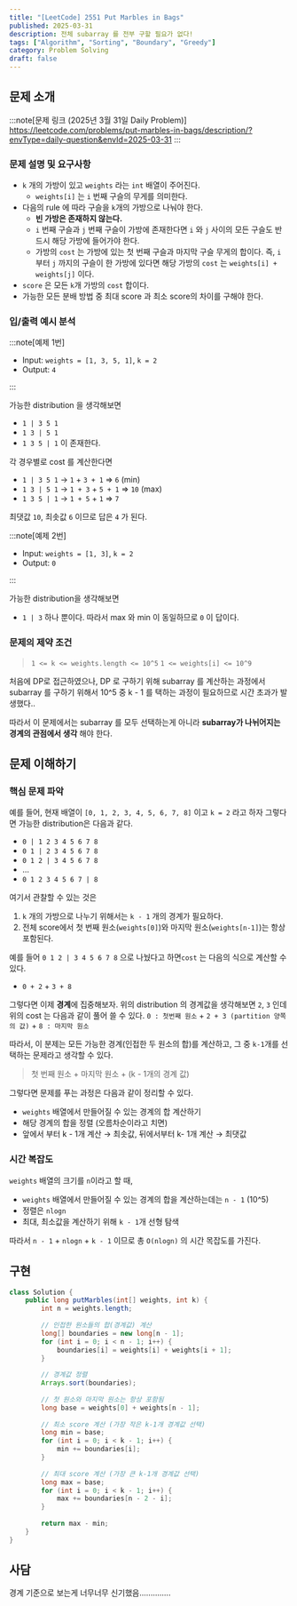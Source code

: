 ```yaml
---
title: "[LeetCode] 2551 Put Marbles in Bags"
published: 2025-03-31
description: 전체 subarray 를 전부 구할 필요가 없다!
tags: ["Algorithm", "Sorting", "Boundary", "Greedy"]
category: Problem Solving
draft: false
---
```


## 문제 소개

:::note[문제 링크 (2025년 3월 31일 Daily Problem)]
<https://leetcode.com/problems/put-marbles-in-bags/description/?envType=daily-question&envId=2025-03-31>
:::

### 문제 설명 및 요구사항

- `k` 개의 가방이 있고 `weights` 라는 `int` 배열이 주어진다.
  - `weights[i]` 는 `i` 번째 구슬의 무게를 의미한다.
- 다음의 rule 에 따라 구슬을 `k`개의 가방으로  나눠야 한다.
  - **빈 가방은 존재하지 않는다.**
  - `i` 번째 구슬과 `j` 번째 구슬이 가방에 존재한다면 `i` 와 `j` 사이의 모든 구슬도 반드시 해당 가방에 들어가야 한다.
  - 가방의 `cost` 는 가방에 있는 첫 번째 구슬과 마지막 구슬 무게의 합이다. 즉, `i` 부터 `j` 까지의 구슬이 한 가방에 있다면 해당 가방의 `cost` 는 `weights[i] + weights[j]` 이다.
- `score` 은 모든 `k`개 가방의 `cost` 합이다.
- 가능한 모든 분배 방법 중 최대 score 과 최소 score의 차이를 구해야 한다.

### 입/출력 예시 분석

:::note[예제 1번]

- Input: `weights = [1, 3, 5, 1]`, `k = 2`
- Output: `4`

:::

가능한 distribution 을 생각해보면

- `1 | 3 5 1`
- `1 3 | 5 1`
- `1 3 5 | 1`
이 존재한다.

각 경우별로 cost 를 계산한다면

- `1 | 3 5 1` → `1` + `3 + 1` ⇒ `6` (min)
- `1 3 | 5 1` → `1 + 3` + `5 + 1` ⇒  `10` (max)
- `1 3 5 | 1` → `1 + 5` + `1` ⇒ `7`

최댓값 `10`, 최솟값 `6` 이므로 답은 `4` 가 된다.

:::note[예제 2번]

- Input: `weights = [1, 3]`, `k = 2`
- Output: `0`

:::

가능한 distribution을 생각해보면

- `1 | 3` 하나 뿐이다.
따라서 max 와 min 이 동일하므로 `0` 이 답이다.

### 문제의 제약 조건

> `1 <= k <= weights.length <= 10^5`
> `1 <= weights[i] <= 10^9`

처음에 DP로 접근하였으나, DP  로 구하기 위해 subarray 를 계산하는 과정에서 subarray 를 구하기 위해서 10^5 중 k - 1 를 택하는 과정이 필요하므로 시간 초과가 발생했다..

따라서 이 문제에서는 subarray 를 모두 선택하는게 아니라 **subarray가 나뉘어지는 경계의 관점에서 생각** 해야 한다.

## 문제 이해하기

### 핵심 문제 파악

 예를 들어, 현재 배열이 `[0, 1, 2, 3, 4, 5, 6, 7, 8]` 이고 `k = 2`  라고 하자
 그렇다면 가능한 distribution은 다음과 같다.

- `0 | 1 2 3 4 5 6 7 8`
- `0 1 | 2 3 4 5 6 7 8`
- `0 1 2 | 3 4 5 6 7 8`
- ...
- `0 1 2 3 4 5 6 7 | 8`

여기서 관찰할 수 있는 것은

1. `k` 개의 가방으로 나누기 위해서는 `k - 1` 개의 경계가 필요하다.
2. 전체 score에서 첫 번째 원소(`weights[0]`)와 마지막 원소(`weights[n-1]`)는 항상 포함된다.

예를 들어 `0 1 2 | 3 4 5 6 7 8` 으로 나눴다고 하면`cost` 는 다음의 식으로 계산할 수 있다.

- `0 + 2` + `3 + 8`

그렇다면 이제 **경계**에 집중해보자.
위의 distribution 의 경계값을 생각해보면 `2`, `3` 인데
위의 cost 는 다음과 같이 풀어 쓸 수 있다.
`0 : 첫번째 원소` + `2 + 3 (partition 양쪽의 값)` + `8 : 마지막 원소`

따라서, 이 분제는 모든 가능한 경계(인접한 두 원소의 합)를 계산하고, 그 중 `k-1`개를 선택하는 문제라고 생각할 수 있다.

> 첫 번째 원소 + 마지막 원소 + (k - 1개의 경계 값)

그렇다면 문제를 푸는 과정은 다음과 같이 정리할 수 있다.

- `weights` 배열에서 만들어질 수 있는 경계의 합 계산하기
- 해당 경계의 합을 정렬 (오름차순이라고 치면)
- 앞에서 부터 k  - 1개 계산 → 최솟값, 뒤에서부터 k- 1개 계산 → 최댓값

### 시간 복잡도

`weights` 배열의 크기를 `n`이라고 할 때,

- `weights` 배열에서 만들어질 수 있는 경계의 합을 계산하는데는 `n - 1` (10^5)
- 정렬은 `nlogn`
- 최대, 최소값을 계산하기 위해 `k - 1`개 선형 탐색

따라서 `n - 1` + `nlogn` + `k - 1`  이므로
총 `O(nlogn)` 의 시간 목잡도를 가진다.

## 구현

```java
class Solution {
    public long putMarbles(int[] weights, int k) {
        int n = weights.length;
        
        // 인접한 원소들의 합(경계값) 계산
        long[] boundaries = new long[n - 1];
        for (int i = 0; i < n - 1; i++) {
            boundaries[i] = weights[i] + weights[i + 1];
        }
        
        // 경계값 정렬
        Arrays.sort(boundaries);
        
        // 첫 원소와 마지막 원소는 항상 포함됨
        long base = weights[0] + weights[n - 1];
        
        // 최소 score 계산 (가장 작은 k-1개 경계값 선택)
        long min = base;
        for (int i = 0; i < k - 1; i++) {
            min += boundaries[i];
        }
        
        // 최대 score 계산 (가장 큰 k-1개 경계값 선택)
        long max = base;
        for (int i = 0; i < k - 1; i++) {
            max += boundaries[n - 2 - i];
        }
        
        return max - min;
    }
}
```

## 사담

경계 기준으로 보는게 너무너무 신기했음..............
